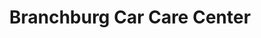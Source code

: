 ---
title: "Branchburg Car Care Center"
url: /somerville/branchburg-car-care-center/
shop: Autowerkstatt
---